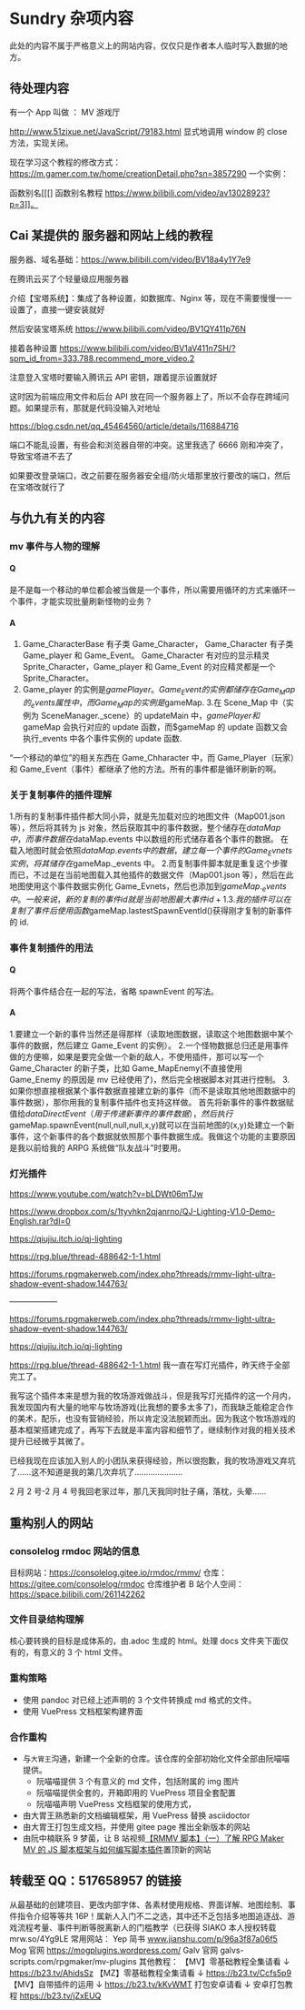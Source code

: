 # Sundry 杂项内容

此处的内容不属于严格意义上的网站内容，仅仅只是作者本人临时写入数据的地方。

## 待处理内容

有一个 App 叫做 ： MV 游戏厅

http://www.51zixue.net/JavaScript/79183.html
显式地调用 window 的 close 方法，实现关闭。

现在学习这个教程的修改方式：
https://m.gamer.com.tw/home/creationDetail.php?sn=3857290
一个实例：

函数别名[[[] 函数别名教程 https://www.bilibili.com/video/av13028923?p=3]]。

## Cai 某提供的 服务器和网站上线的教程

服务器、域名基础：https://www.bilibili.com/video/BV18a4y1Y7e9

在腾讯云买了个轻量级应用服务器

介绍【宝塔系统】：集成了各种设置，如数据库、Nginx 等，现在不需要慢慢一一设置了，直接一键安装就好

然后安装宝塔系统
https://www.bilibili.com/video/BV1QY411p76N

接着各种设置
https://www.bilibili.com/video/BV1aV411n7SH/?spm_id_from=333.788.recommend_more_video.2

注意登入宝塔时要输入腾讯云 API 密钥，跟着提示设置就好

这时因为前端应用文件和后台 API 放在同一个服务器上了，所以不会存在跨域问题。如果提示有，那就是代码没输入对地址

https://blog.csdn.net/qq_45464560/article/details/116884716

端口不能乱设置，有些会和浏览器自带的冲突。这里我选了 6666 刚和冲突了，导致宝塔进不去了

如果要改登录端口，改之前要在服务器安全组/防火墙那里放行要改的端口，然后在宝塔改就行了

## 与仇九有关的内容

### mv 事件与人物的理解

#### Q

是不是每一个移动的单位都会被当做是一个事件，所以需要用循环的方式来循环一个事件，才能实现批量刷新怪物的业务？

#### A

1.  Game_CharacterBase 有子类 Game_Character，
    Game_Character 有子类 Game_player 和 Game_Event。
    Game_Character 有对应的显示精灵 Sprite_Character，Game_player 和 Game_Event 的对应精灵都是一个 Sprite_Character。
2.  Game_player 的实例是$gamePlayer。
Game_Event的实例都储存在Game_Map的_events属性中，而 Game_Map的实例是$gameMap. 3.在 Scene_Map 中（实例为 SceneManager.\_scene）的 updateMain 中，$gamePlayer和$gameMap 会执行对应的 update 函数，而$gameMap 的 update 函数又会执行\_events 中各个事件实例的 update 函数.

“一个移动的单位”的相关东西在 Game_Chharacter 中，而 Game_Player（玩家）和 Game_Event（事件）都继承了他的方法。所有的事件都是循环刷新的啊。

### 关于复制事件的插件理解

1.所有的复制事件插件都大同小异，就是先加载对应的地图文件（Map001.json 等），然后将其转为 js 对象，然后获取其中的事件数据，整个储存在$dataMap中，而事件数据在$dataMap.events 中以数组的形式储存着各个事件的数据。
在载入地图时就会依照$dataMap.events中的数据，建立每一个事件的Game_Evnets实例，将其储存在$gameMap.\_events 中。 2.而复制事件脚本就是重复这个步骤而已，不过是在当前地图载入其他插件的数据文件（Map001.json 等），然后在此地图使用这个事件数据实例化 Game_Evnets，然后也添加到$gameMap._events中。一般来说，新的复制的事件id就是当前地图最大事件id+1.
3.我的插件可以在复制了事件后使用函数$gameMap.lastestSpawnEventId()获得刚才复制的新事件的 id.

### 事件复制插件的用法

#### Q

将两个事件结合在一起的写法，省略 spawnEvent 的写法。

#### A

1.要建立一个新的事件当然还是得那样（读取地图数据，读取这个地图数据中某个事件的数据，然后建立 Game_Event 的实例）。 2.一个怪物数据总归还是用事件做的方便嘛，如果是要完全做一个新的敌人，不使用插件，那可以写一个 Game_Character 的新子类，比如 Game_MapEnemy(不直接使用 Game_Enemy 的原因是 mv 已经使用了)，然后完全根据脚本对其进行控制。 3.如果你想直接根据某个事件数据直接建立新的事件（而不是读取其他地图数据中的事件数据），那你用我的复制事件插件也支持这样做。
首先将新事件的事件数据赋值给$dataDirectEvent（用于传递新事件的事件数据），然后执行$gameMap.spawnEvent(null,null,null,x,y)就可以在当前地图的(x,y)处建立一个新事件，这个新事件的各个数据就依照那个事件数据生成。我做这个功能的主要原因是我以前给我的 ARPG 系统做“队友战斗”时要用。

### 灯光插件

https://www.youtube.com/watch?v=bLDWt06mTJw

https://www.dropbox.com/s/1tyvhkn2qjanrno/QJ-Lighting-V1.0-Demo-English.rar?dl=0

https://qiujiu.itch.io/qj-lighting

https://rpg.blue/thread-488642-1-1.html

https://forums.rpgmakerweb.com/index.php?threads/rmmv-light-ultra-shadow-event-shadow.144763/

——————

https://forums.rpgmakerweb.com/index.php?threads/rmmv-light-ultra-shadow-event-shadow.144763/

https://qiujiu.itch.io/qj-lighting

https://rpg.blue/thread-488642-1-1.html
我一直在写灯光插件，昨天终于全部完工了。

我写这个插件本来是想为我的牧场游戏做战斗，但是我写灯光插件的这一个月内，我发现国内有大量的地牢与牧场游戏(比我想的要多太多了)，而我缺乏能稳定合作的美术，配乐，也没有营销经验，所以肯定没法脱颖而出。因为我这个牧场游戏的基本框架搭建完成了，再写下去就是丰富内容和细节了，继续制作对我的相关技术提升已经微乎其微了。

已经我现在应该加入别人的小团队来获得经验，所以很抱歉，我的牧场游戏又弃坑了……这不知道是我的第几次弃坑了…………………

2 月 2 号-2 月 4 号我回老家过年，那几天我同时肚子痛，落枕，头晕……

## 重构别人的网站

### consolelog rmdoc 网站的信息

目标网站：https://consolelog.gitee.io/rmdoc/rmmv/
仓库：https://gitee.com/consolelog/rmdoc
仓库维护者 B 站个人空间： https://space.bilibili.com/261142262

### 文件目录结构理解

核心要转换的目标是成体系的，由.adoc 生成的 html。处理 docs 文件夹下面仅有的，有意义的 3 个 html 文件。

### 重构策略

- 使用 pandoc 对已经上述声明的 3 个文件转换成 md 格式的文件。
- 使用 VuePress 文档框架构建界面

### 合作重构

- 与`大胃王`沟通，新建一个全新的仓库。该仓库的全部初始化文件全部由阮喵喵提供。
  - 阮喵喵提供 3 个有意义的 md 文件，包括附属的 img 图片
  - 阮喵喵提供全套的，开箱即用的 VuePress 项目全套配置
  - 阮喵喵声明 VuePress 文档框架的使用方式，
- 由大胃王熟悉新的文档编辑框架，用 VuePress 替换 asciidoctor
- 由大胃王打包生成文档，并使用 gitee page 推出全新版本的网站
- 由阮中楠联系 9 梦菌，让 B 站视频[【RMMV 脚本】（一）了解 RPG Maker MV 的 JS 脚本框架与如何编写脚本插件](https://www.bilibili.com/video/BV1dJ41117Tp)置顶新的网站

## 转载至 QQ：517658957 的链接

从最基础的创建项目、更改内部字体、各素材使用规格、界面详解、地图绘制、事件指令介绍等等共 16P！属新人入门不二之选，其中还不乏包括多地图追逐战、游戏流程考量、事件判断等脱离新人的门槛教学（已获得 SIAKO 本人授权转载
mrw.so/4Yg9LE
常用网站：
Yep 简书
www.jianshu.com/p/96a3f87a06f5
Mog 官网
https://mogplugins.wordpress.com/
Galv 官网
galvs-scripts.com/rpgmaker/mv-plugins
其他教程：
【MV】零基础教程全集请看 ↓
https://b23.tv/AhidsSz
【MZ】零基础教程全集请看 ↓
https://b23.tv/Ccfs5p9
【MV】自带插件的运用 ↓
https://b23.tv/kKvWMT
打包安卓请看 ↓ 安卓打包教程
https://b23.tv/jZxEUQ
